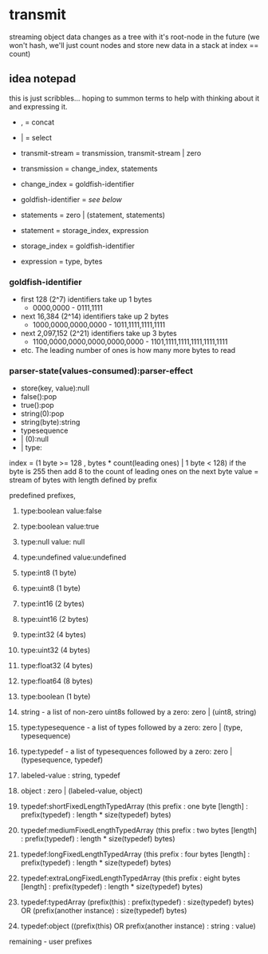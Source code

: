 # transmit
streaming object data changes as a tree with it's root-node in the future (we won't hash, we'll just count nodes and store new data in a stack at index == count)

## idea notepad
this is just scribbles... hoping to summon terms to help with thinking about it and expressing it.

* , = concat
* | = select

* transmit-stream = transmission, transmit-stream | zero
* transmission = change_index, statements
* change_index = goldfish-identifier
* goldfish-identifier = *see below*
* statements = zero | (statement, statements)
* statement = storage_index, expression
* storage_index = goldfish-identifier
* expression = type, bytes

### goldfish-identifier
* first 128 (2^7) identifiers take up 1 bytes
  * 0000,0000 - 0111,1111
* next 16,384 (2^14) identifiers take up 2 bytes
  * 1000,0000,0000,0000 - 1011,1111,1111,1111
* next 2,097,152 (2^21) identifiers take up 3 bytes
  * 1100,0000,0000,0000,0000,0000 - 1101,1111,1111,1111,1111,1111
* etc. The leading number of ones is how many more bytes to read

### parser-state(values-consumed):parser-effect
* store(key, value):null
* false():pop
* true():pop
* string(0):pop
* string(byte):string
* typesequence
* | (0):null
* | type:

index = (1 byte >= 128 , bytes * count(leading ones) | 1 byte < 128)
    if the byte is 255 then add 8 to the count of leading ones on the next byte
value = stream of bytes with length defined by prefix

predefined prefixes,

1. type:boolean value:false
1. type:boolean value:true

1. type:null value: null
1. type:undefined value:undefined

1. type:int8 (1 byte)
1. type:uint8 (1 byte)
1. type:int16 (2 bytes)
1. type:uint16 (2 bytes)
1. type:int32 (4 bytes)
1. type:uint32 (4 bytes)
1. type:float32 (4 bytes)
1. type:float64 (8 bytes)
1. type:boolean (1 byte)


1. string - a list of non-zero uint8s followed by a zero: zero | (uint8, string)

1. type:typesequence - a list of types followed by a zero: zero | (type, typesequence)
1. type:typedef - a list of typesequences followed by a zero: zero | (typesequence, typedef)

1. labeled-value : string, typedef
1. object : zero | (labeled-value, object)





1. typedef:shortFixedLengthTypedArray (this prefix : one byte [length] : prefix(typedef) : length * size(typedef) bytes)
1. typedef:mediumFixedLengthTypedArray (this prefix : two bytes [length] : prefix(typedef) : length * size(typedef) bytes)
1. typedef:longFixedLengthTypedArray (this prefix : four bytes [length] : prefix(typedef) : length * size(typedef) bytes)
1. typedef:extraLongFixedLengthTypedArray (this prefix : eight bytes [length] : prefix(typedef) : length * size(typedef) bytes)

1. typedef:typedArray (prefix(this) : prefix(typedef) : size(typedef) bytes) OR (prefix(another instance) : size(typedef) bytes)
1. typedef:object ((prefix(this) OR prefix(another instance) : string : value)


remaining - user prefixes

